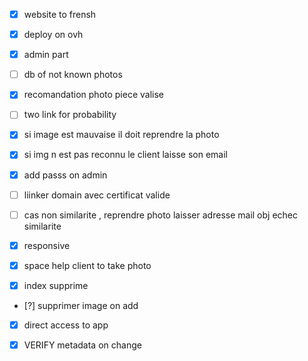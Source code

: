 - [x] website to frensh
- [x] deploy on ovh
- [x] admin part 
- [ ] db of not known photos
- [x] recomandation photo piece valise
- [ ] two link for probability
- [x] si image est mauvaise il doit reprendre la photo
- [x] si img n est pas reconnu le client laisse son email


- [x] add passs on admin
- [ ] liinker domain avec certificat valide
- [ ] cas non similarite , reprendre photo laisser adresse mail obj echec similarite 
- [x] responsive
- [x] space help client to take photo 
- [x] index supprime 
- [?] supprimer image on add 
- [x] direct access to app


- [x] VERIFY metadata on change